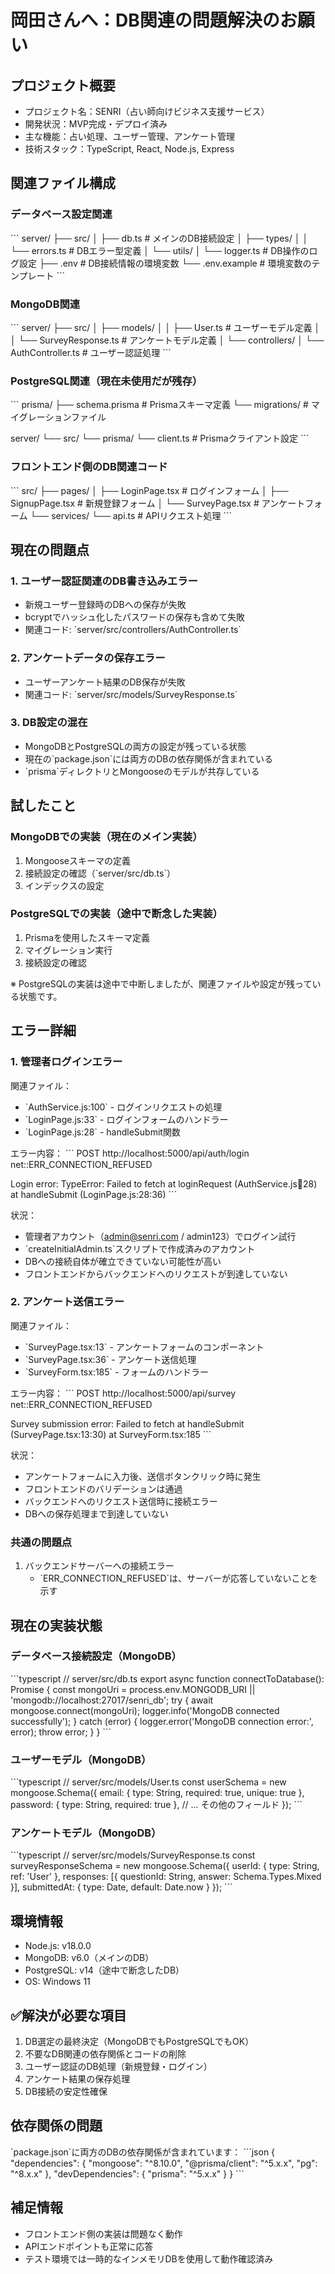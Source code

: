 # 岡田さんへ：DB関連の問題解決のお願い

## プロジェクト概要
- プロジェクト名：SENRI（占い師向けビジネス支援サービス）
- 開発状況：MVP完成・デプロイ済み
- 主な機能：占い処理、ユーザー管理、アンケート管理
- 技術スタック：TypeScript, React, Node.js, Express

## 関連ファイル構成

### データベース設定関連
\`\`\`
server/
├── src/
│   ├── db.ts                      # メインのDB接続設定
│   ├── types/
│   │   └── errors.ts              # DBエラー型定義
│   └── utils/
│       └── logger.ts              # DB操作のログ設定
├── .env                           # DB接続情報の環境変数
└── .env.example                   # 環境変数のテンプレート
\`\`\`

### MongoDB関連
\`\`\`
server/
├── src/
│   ├── models/
│   │   ├── User.ts                # ユーザーモデル定義
│   │   └── SurveyResponse.ts      # アンケートモデル定義
│   └── controllers/
│       └── AuthController.ts       # ユーザー認証処理
\`\`\`

### PostgreSQL関連（現在未使用だが残存）
\`\`\`
prisma/
├── schema.prisma                  # Prismaスキーマ定義
└── migrations/                    # マイグレーションファイル

server/
└── src/
    └── prisma/
        └── client.ts              # Prismaクライアント設定
\`\`\`

### フロントエンド側のDB関連コード
\`\`\`
src/
├── pages/
│   ├── LoginPage.tsx             # ログインフォーム
│   ├── SignupPage.tsx            # 新規登録フォーム
│   └── SurveyPage.tsx            # アンケートフォーム
└── services/
    └── api.ts                    # APIリクエスト処理
\`\`\`

## 現在の問題点

### 1. ユーザー認証関連のDB書き込みエラー
- 新規ユーザー登録時のDBへの保存が失敗
- bcryptでハッシュ化したパスワードの保存も含めて失敗
- 関連コード: \`server/src/controllers/AuthController.ts\`

### 2. アンケートデータの保存エラー
- ユーザーアンケート結果のDB保存が失敗
- 関連コード: \`server/src/models/SurveyResponse.ts\`

### 3. DB設定の混在
- MongoDBとPostgreSQLの両方の設定が残っている状態
- 現在の\`package.json\`には両方のDBの依存関係が含まれている
- \`prisma\`ディレクトリとMongooseのモデルが共存している

## 試したこと

### MongoDBでの実装（現在のメイン実装）
1. Mongooseスキーマの定義
2. 接続設定の確認（\`server/src/db.ts\`）
3. インデックスの設定

### PostgreSQLでの実装（途中で断念した実装）
1. Prismaを使用したスキーマ定義
2. マイグレーション実行
3. 接続設定の確認

※ PostgreSQLの実装は途中で中断しましたが、関連ファイルや設定が残っている状態です。

## エラー詳細

### 1. 管理者ログインエラー
関連ファイル：
- \`AuthService.js:100\` - ログインリクエストの処理
- \`LoginPage.js:33\` - ログインフォームのハンドラー
- \`LoginPage.js:28\` - handleSubmit関数

エラー内容：
\`\`\`
POST http://localhost:5000/api/auth/login
net::ERR_CONNECTION_REFUSED

Login error: TypeError: Failed to fetch
at loginRequest (AuthService.js:100:28)
at handleSubmit (LoginPage.js:28:36)
\`\`\`

状況：
- 管理者アカウント（admin@senri.com / admin123）でログイン試行
- \`createInitialAdmin.ts\`スクリプトで作成済みのアカウント
- DBへの接続自体が確立できていない可能性が高い
- フロントエンドからバックエンドへのリクエストが到達していない

### 2. アンケート送信エラー
関連ファイル：
- \`SurveyPage.tsx:13\` - アンケートフォームのコンポーネント
- \`SurveyPage.tsx:36\` - アンケート送信処理
- \`SurveyForm.tsx:185\` - フォームのハンドラー

エラー内容：
\`\`\`
POST http://localhost:5000/api/survey
net::ERR_CONNECTION_REFUSED

Survey submission error: Failed to fetch
at handleSubmit (SurveyPage.tsx:13:30)
at SurveyForm.tsx:185
\`\`\`

状況：
- アンケートフォームに入力後、送信ボタンクリック時に発生
- フロントエンドのバリデーションは通過
- バックエンドへのリクエスト送信時に接続エラー
- DBへの保存処理まで到達していない

### 共通の問題点
1. バックエンドサーバーへの接続エラー
   - \`ERR_CONNECTION_REFUSED\`は、サーバーが応答していないことを示す

## 現在の実装状態

### データベース接続設定（MongoDB）
\`\`\`typescript
// server/src/db.ts
export async function connectToDatabase(): Promise<void> {
  const mongoUri = process.env.MONGODB_URI || 'mongodb://localhost:27017/senri_db';
  try {
    await mongoose.connect(mongoUri);
    logger.info('MongoDB connected successfully');
  } catch (error) {
    logger.error('MongoDB connection error:', error);
    throw error;
  }
}
\`\`\`

### ユーザーモデル（MongoDB）
\`\`\`typescript
// server/src/models/User.ts
const userSchema = new mongoose.Schema({
  email: {
    type: String,
    required: true,
    unique: true
  },
  password: {
    type: String,
    required: true
  },
  // ... その他のフィールド
});
\`\`\`

### アンケートモデル（MongoDB）
\`\`\`typescript
// server/src/models/SurveyResponse.ts
const surveyResponseSchema = new mongoose.Schema({
  userId: {
    type: String,
    ref: 'User'
  },
  responses: [{
    questionId: String,
    answer: Schema.Types.Mixed
  }],
  submittedAt: {
    type: Date,
    default: Date.now
  }
});
\`\`\`

## 環境情報
- Node.js: v18.0.0
- MongoDB: v6.0（メインのDB）
- PostgreSQL: v14（途中で断念したDB）
- OS: Windows 11

## ✅️解決が必要な項目
1. DB選定の最終決定（MongoDBでもPostgreSQLでもOK）
2. 不要なDB関連の依存関係とコードの削除
3. ユーザー認証のDB処理（新規登録・ログイン）
4. アンケート結果の保存処理
5. DB接続の安定性確保

## 依存関係の問題
\`package.json\`に両方のDBの依存関係が含まれています：
\`\`\`json
{
  "dependencies": {
    "mongoose": "^8.10.0",
    "@prisma/client": "^5.x.x",
    "pg": "^8.x.x"
  },
  "devDependencies": {
    "prisma": "^5.x.x"
  }
}
\`\`\`

## 補足情報
- フロントエンド側の実装は問題なく動作
- APIエンドポイントも正常に応答
- テスト環境では一時的なインメモリDBを使用して動作確認済み
